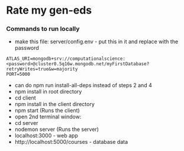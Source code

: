 # Rate my gen-eds

### Commands to run locally

- make this file: server/config.env - put this in it and replace <password> with the password

```
ATLAS_URI=mongodb+srv://computationalscience:<password>@cluster0.5q16w.mongodb.net/myFirstDatabase?retryWrites=true&w=majority
PORT=5000
```

- can do npm run install-all-deps instead of steps 2 and 4
- npm install in root directory
- cd client
- npm install in the client directory
- npm start (Runs the client)
- open 2nd terminal window:
- cd server
- nodemon server (Runs the server)
- localhost:3000 - web app
- http://localhost:5000/courses - database data
